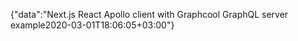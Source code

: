 {"data":"Next.js React Apollo client with Graphcool GraphQL server example2020-03-01T18:06:05+03:00"}

